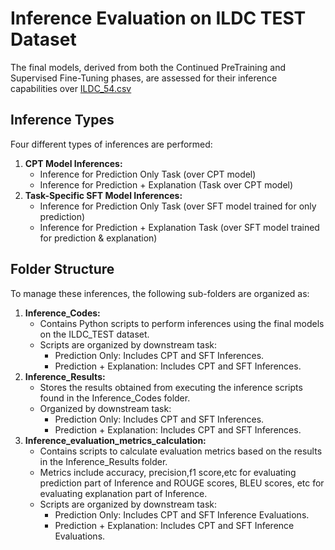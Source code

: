 # Inference Evaluation on ILDC TEST Dataset
The final models, derived from both the Continued PreTraining and Supervised Fine-Tuning phases, are assessed for their inference capabilities over [ILDC_54.csv](https://drive.google.com/file/d/1aY4s7f_5rA6MvdDek0q5Gqq3qsdbycXN/view?usp=sharing)
## Inference Types
Four different types of inferences are performed:
1. **CPT Model Inferences:**
   - Inference for Prediction Only Task (over CPT model)
   - Inference for Prediction + Explanation (Task over CPT model)
2. **Task-Specific SFT Model Inferences:**
   - Inference for Prediction Only Task (over SFT model trained for only prediction) 
   - Inference for Prediction + Explanation Task (over SFT model trained for prediction & explanation)
   

## Folder Structure
To manage these inferences, the following sub-folders are organized as:
1. **Inference_Codes:**
   - Contains Python scripts to perform inferences using the final models on the ILDC_TEST dataset.
   - Scripts are organized by downstream task:
     * Prediction Only: Includes CPT and SFT Inferences.
     * Prediction + Explanation: Includes CPT and SFT Inferences.
2. **Inference_Results:**
   - Stores the results obtained from executing the inference scripts found in the Inference_Codes folder.
   - Organized by downstream task:
     * Prediction Only: Includes CPT and SFT Inferences.
     * Prediction + Explanation: Includes CPT and SFT Inferences.
3. **Inference_evaluation_metrics_calculation:**
   - Contains scripts to calculate evaluation metrics based on the results in the Inference_Results folder.
   - Metrics include accuracy, precision,f1 score,etc for evaluating prediction part of Inference and ROUGE scores, BLEU scores, etc for evaluating explanation part of Inference.
   - Scripts are organized by downstream task:
      * Prediction Only: Includes CPT and SFT Inference Evaluations.
      * Prediction + Explanation: Includes CPT and SFT Inference Evaluations.
      
